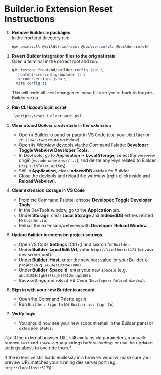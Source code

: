 # Builder.io Extension Reset Instructions

0. **Remove Builder.io packages**  
   In the frontend directory run:

   ```powershell
   npm uninstall @builder.io/react @builder.io/cli @builder.io/sdk
   ```

1. **Revert Builder integration files to the original state**  
   Open a terminal in the project root and run:

   ```powershell
   git restore frontend/builder.config.json \
     frontend/src/config/builder.ts \
     .vscode/settings.json \
     vite.config.ts
   ```

   This will undo all local changes to those files so you’re back to the pre-Builder setup.

2. **Run CLI logout/login script**

   ```powershell
   .\scripts\reset-builder-auth.ps1
   ```

3. **Clear stored Builder credentials in the extension**
   - Open a Builder.io panel or page in VS Code (e.g. your `/builder` or `/builder-test` route webview).
   - Open its Webview devtools via the Command Palette: **Developer: Toggle Webview Developer Tools**.
   - In DevTools, go to **Application** ➔ **Local Storage**, select the webview origin (`vscode-webview://...`), and delete any keys related to Builder (e.g. `authToken`, `apiKey`).
   - Still in **Application**, clear **IndexedDB** entries for Builder.
   - Close the devtools and reload the webview (right-click inside and **Reload Webview**).

4. **Clear extension storage in VS Code**
   - From the Command Palette, choose **Developer: Toggle Developer Tools**.
   - In the DevTools window, go to the **Application** tab.
   - Under **Storage**, clear **Local Storage** and **IndexedDB** entries related to `builder.io`.
   - Reload the extension/webview with **Developer: Reload Window**.

5. **Update Builder.io extension project settings**
   - Open VS Code **Settings** (Ctrl+,) and search for `Builder`.
   - Under **Builder: Local Edit Url**, enter `http://localhost:5173` (or your dev server port).
   - Under **Builder: Host**, enter the new host value for your Builder.io project (e.g. `abcdef1234567890`).
   - Under **Builder: Space Id**, enter your new `spaceId` (e.g. `abcd1234efgh5678ijkl9012mnop3456`).
   - Save settings and reload VS Code (`Developer: Reload Window`).

6. **Sign in with your new Builder.io account**
   - Open the Command Palette again.
   - Run `Builder: Sign In` (or `Builder.io: Sign In`).

7. **Verify login**
   - You should now see your new account email in the Builder panel or extension status.

_Tip:_ If the external browser URL still contains old parameters, manually remove `host` and `spaceId` query strings before loading, or use the updated settings above to override them.\*

If the extension still loads endlessly in a browser window, make sure your preview URL matches your running dev server port (e.g. `http://localhost:5173`).
